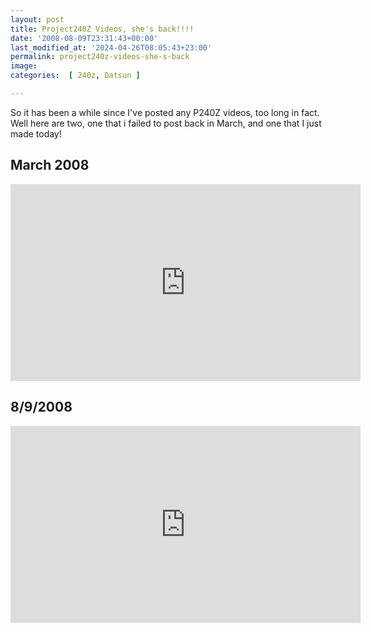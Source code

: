 ```yaml
---
layout: post
title: Project240Z Videos, she's back!!!!
date: '2008-08-09T23:31:43+00:00'
last_modified_at: '2024-04-26T08:05:43+23:00'
permalink: project240z-videos-she-s-back
image: 
categories:  [ 240z, Datsun ]

---
```


So it has been a while since I've posted any P240Z videos, too long in fact. Well here are two, one that i failed to post back in March, and one that I just made today!

## March 2008


<iframe width="560" height="315" src="https://www.youtube.com/embed/TfeIKACQKSg?si=LeRALh6Lx8SpdIp5" title="YouTube video player" frameborder="0" allow="accelerometer; autoplay; clipboard-write; encrypted-media; gyroscope; picture-in-picture; web-share" referrerpolicy="strict-origin-when-cross-origin" allowfullscreen></iframe>

## 8/9/2008

<iframe width="560" height="315" src="https://www.youtube.com/embed/h-Fg35IDrNs?si=1v6pFgKfGRyuLdxQ" title="YouTube video player" frameborder="0" allow="accelerometer; autoplay; clipboard-write; encrypted-media; gyroscope; picture-in-picture; web-share" referrerpolicy="strict-origin-when-cross-origin" allowfullscreen></iframe>


